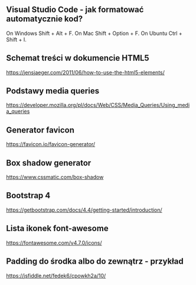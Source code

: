 ## Visual Studio Code - jak formatować automatycznie kod?

On Windows Shift + Alt + F.
On Mac Shift + Option + F.
On Ubuntu Ctrl + Shift + I.

## Schemat treści w dokumencie HTML5
https://jensjaeger.com/2011/06/how-to-use-the-html5-elements/

## Podstawy media queries
https://developer.mozilla.org/pl/docs/Web/CSS/Media_Queries/Using_media_queries

## Generator favicon
https://favicon.io/favicon-generator/

## Box shadow generator
https://www.cssmatic.com/box-shadow

## Bootstrap 4
https://getbootstrap.com/docs/4.4/getting-started/introduction/

## Lista ikonek font-awesome
https://fontawesome.com/v4.7.0/icons/

## Padding do środka albo do zewnątrz - przykład
https://jsfiddle.net/fedek6/cpowkh2a/10/